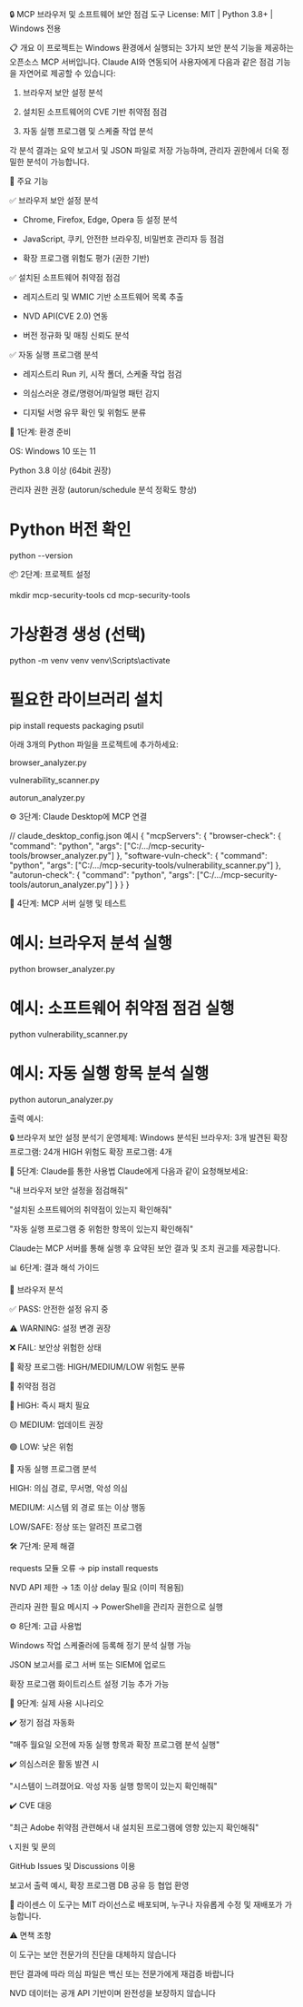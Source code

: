 🔒 MCP 브라우저 및 소프트웨어 보안 점검 도구
License: MIT | Python 3.8+ | Windows 전용

📋 개요
이 프로젝트는 Windows 환경에서 실행되는 3가지 보안 분석 기능을 제공하는 오픈소스 MCP 서버입니다. Claude AI와 연동되어 사용자에게 다음과 같은 점검 기능을 자연어로 제공할 수 있습니다:

1. 브라우저 보안 설정 분석

2. 설치된 소프트웨어의 CVE 기반 취약점 점검

3. 자동 실행 프로그램 및 스케줄 작업 분석

각 분석 결과는 요약 보고서 및 JSON 파일로 저장 가능하며, 관리자 권한에서 더욱 정밀한 분석이 가능합니다.

🎯 주요 기능

✅ 브라우저 보안 설정 분석

- Chrome, Firefox, Edge, Opera 등 설정 분석

- JavaScript, 쿠키, 안전한 브라우징, 비밀번호 관리자 등 점검

- 확장 프로그램 위험도 평가 (권한 기반)

✅ 설치된 소프트웨어 취약점 점검

- 레지스트리 및 WMIC 기반 소프트웨어 목록 추출

- NVD API(CVE 2.0) 연동

- 버전 정규화 및 매칭 신뢰도 분석

✅ 자동 실행 프로그램 분석

- 레지스트리 Run 키, 시작 폴더, 스케줄 작업 점검

- 의심스러운 경로/명령어/파일명 패턴 감지

- 디지털 서명 유무 확인 및 위험도 분류

🚀 1단계: 환경 준비

OS: Windows 10 또는 11

Python 3.8 이상 (64bit 권장)

관리자 권한 권장 (autorun/schedule 분석 정확도 향상)

# Python 버전 확인
python --version

📦 2단계: 프로젝트 설정

mkdir mcp-security-tools
cd mcp-security-tools

# 가상환경 생성 (선택)
python -m venv venv
venv\Scripts\activate

# 필요한 라이브러리 설치
pip install requests packaging psutil

아래 3개의 Python 파일을 프로젝트에 추가하세요:

browser_analyzer.py

vulnerability_scanner.py

autorun_analyzer.py

⚙️ 3단계: Claude Desktop에 MCP 연결

// claude_desktop_config.json 예시
{
  "mcpServers": {
    "browser-check": {
      "command": "python",
      "args": ["C:/.../mcp-security-tools/browser_analyzer.py"]
    },
    "software-vuln-check": {
      "command": "python",
      "args": ["C:/.../mcp-security-tools/vulnerability_scanner.py"]
    },
    "autorun-check": {
      "command": "python",
      "args": ["C:/.../mcp-security-tools/autorun_analyzer.py"]
    }
  }
}

🧪 4단계: MCP 서버 실행 및 테스트

# 예시: 브라우저 분석 실행
python browser_analyzer.py

# 예시: 소프트웨어 취약점 점검 실행
python vulnerability_scanner.py

# 예시: 자동 실행 항목 분석 실행
python autorun_analyzer.py

출력 예시:

🔒 브라우저 보안 설정 분석기
운영체제: Windows
분석된 브라우저: 3개
발견된 확장 프로그램: 24개
HIGH 위험도 확장 프로그램: 4개

💬 5단계: Claude를 통한 사용법
Claude에게 다음과 같이 요청해보세요:

"내 브라우저 보안 설정을 점검해줘"

"설치된 소프트웨어의 취약점이 있는지 확인해줘"

"자동 실행 프로그램 중 위험한 항목이 있는지 확인해줘"

Claude는 MCP 서버를 통해 실행 후 요약된 보안 결과 및 조치 권고를 제공합니다.

📊 6단계: 결과 해석 가이드

📌 브라우저 분석

✅ PASS: 안전한 설정 유지 중

⚠️ WARNING: 설정 변경 권장

❌ FAIL: 보안상 위험한 상태

🔌 확장 프로그램: HIGH/MEDIUM/LOW 위험도 분류

📌 취약점 점검

🔴 HIGH: 즉시 패치 필요

🟡 MEDIUM: 업데이트 권장

🟢 LOW: 낮은 위험

📌 자동 실행 프로그램 분석

HIGH: 의심 경로, 무서명, 악성 의심

MEDIUM: 시스템 외 경로 또는 이상 행동

LOW/SAFE: 정상 또는 알려진 프로그램

🛠️ 7단계: 문제 해결

requests 모듈 오류 → pip install requests

NVD API 제한 → 1초 이상 delay 필요 (이미 적용됨)

관리자 권한 필요 메시지 → PowerShell을 관리자 권한으로 실행

⚙️ 8단계: 고급 사용법

Windows 작업 스케줄러에 등록해 정기 분석 실행 가능

JSON 보고서를 로그 서버 또는 SIEM에 업로드

확장 프로그램 화이트리스트 설정 기능 추가 가능

📌 9단계: 실제 사용 시나리오

✔️ 정기 점검 자동화

"매주 월요일 오전에 자동 실행 항목과 확장 프로그램 분석 실행"

✔️ 의심스러운 활동 발견 시

"시스템이 느려졌어요. 악성 자동 실행 항목이 있는지 확인해줘"

✔️ CVE 대응

"최근 Adobe 취약점 관련해서 내 설치된 프로그램에 영향 있는지 확인해줘"

📞 지원 및 문의

GitHub Issues 및 Discussions 이용

보고서 출력 예시, 확장 프로그램 DB 공유 등 협업 환영

📄 라이센스
이 도구는 MIT 라이선스로 배포되며, 누구나 자유롭게 수정 및 재배포가 가능합니다.

⚠️ 면책 조항

이 도구는 보안 전문가의 진단을 대체하지 않습니다

판단 결과에 따라 의심 파일은 백신 또는 전문가에게 재검증 바랍니다

NVD 데이터는 공개 API 기반이며 완전성을 보장하지 않습니다

